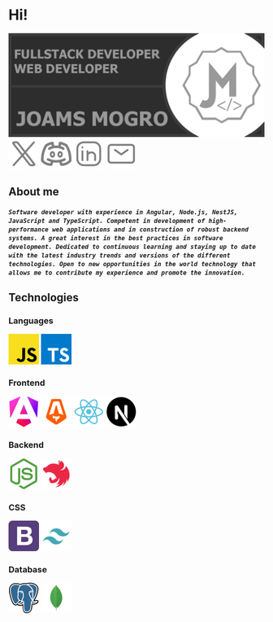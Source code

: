# Hi!
![Joams mogro's wall description](https://raw.githubusercontent.com/jom3/jom3/main/images/front-image.jpg)
[![Badge Twitter](https://raw.githubusercontent.com/jom3/jom3/main/images/social/x.svg "Twitter")](https://twitter.com/joams_mg)
[![Badge LinkedIn](https://raw.githubusercontent.com/jom3/jom3/main/images/social/discord.svg "Discord")](https://discord.com/users/520993331975553035)
[![Badge LinkedIn](https://raw.githubusercontent.com/jom3/jom3/main/images/social/linkedin.svg "LinkedIn")](https://www.linkedin.com/in/joams-mogro-gomez-442691103/)
[![Badge LinkedIn](https://raw.githubusercontent.com/jom3/jom3/main/images/social/gmail.svg "Send me an email")](mailto:joamsmg@gmail.com)
## About me


***`Software developer with experience in Angular, Node.js, NestJS,
JavaScript and TypeScript. Competent in development of high-performance web applications and in construction of robust backend systems.
A great interest in the best practices in software development.
Dedicated to continuous learning and staying up to date with the latest
industry trends and versions of the different technologies. Open to new
opportunities in the world technology that allows me to contribute my
experience and promote the innovation.`***

## Technologies

### Languages
![JavaScript](https://raw.githubusercontent.com/jom3/jom3/main/images/tech/javascript.svg "JavaScript")
![TypeScript](https://raw.githubusercontent.com/jom3/jom3/main/images/tech/typescript.svg "TypeScript")

### Frontend
![Angular](https://raw.githubusercontent.com/jom3/jom3/main/images/tech/angular.svg "Angular")
![Astro](https://raw.githubusercontent.com/jom3/jom3/main/images/tech/astro.svg "Astro")
![react](https://raw.githubusercontent.com/jom3/jom3/main/images/tech/react.svg "React")
![Next](https://raw.githubusercontent.com/jom3/jom3/main/images/tech/next.svg "Nextjs")

### Backend
![Nodejs](https://raw.githubusercontent.com/jom3/jom3/main/images/tech/node.svg "Nodejs")
![Nestjs](https://raw.githubusercontent.com/jom3/jom3/main/images/tech/nest.svg "Nestjs")

### CSS

![BootStrap](https://raw.githubusercontent.com/jom3/jom3/main/images/tech/bootstrap.svg "BootStrap")
![Tailwind](https://raw.githubusercontent.com/jom3/jom3/main/images/tech/tailwind.svg "Tailwind CSS")

### Database

![PostgreSQL](https://raw.githubusercontent.com/jom3/jom3/main/images/tech/postgres.svg "PostgreSQL")
![MongoDB](https://raw.githubusercontent.com/jom3/jom3/main/images/tech/mongo.svg "Mongo DB")



